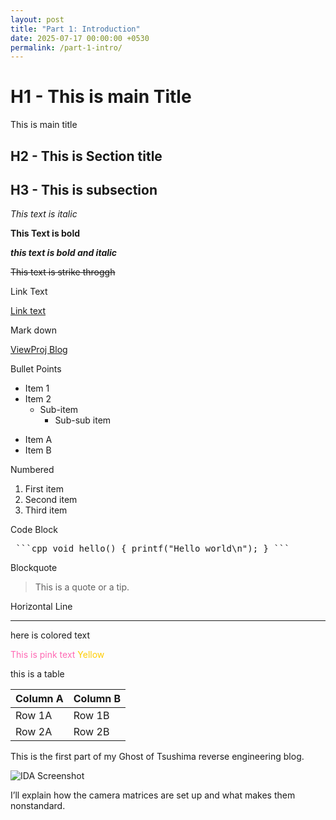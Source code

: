 ```yaml
---
layout: post
title: "Part 1: Introduction"
date: 2025-07-17 00:00:00 +0530
permalink: /part-1-intro/
---
```


# H1 - This is main Title

This is main title

## H2 - This is Section title

## H3 - This is subsection

*This text is italic*

**This Text is bold**

**_this text is bold and italic_**

~~This text is strike throggh~~

Link Text

[Link text](https://example.com)

Mark down

[ViewProj Blog](/ViewProj-Blog/)

Bullet Points

- Item 1
- Item 2
  - Sub-item
    - Sub-sub item

* Item A
* Item B

Numbered

1. First item
2. Second item
3. Third item

Code Block

<pre> ```cpp void hello() { printf("Hello world\n"); } ``` </pre>

Blockquote

> This is a quote or a tip.

Horizontal Line 

---

here is colored text

<span style="color:hotpink">This is pink text</span>
<span style="color:#ffcc00">Yellow</span>

this is a table

| Column A | Column B |
|----------|----------|
| Row 1A   | Row 1B   |
| Row 2A   | Row 2B   |


This is the first part of my Ghost of Tsushima reverse engineering blog.

![IDA Screenshot](/ViewProj-Blog/assets/images/ida-view.png)

I’ll explain how the camera matrices are set up and what makes them nonstandard.
